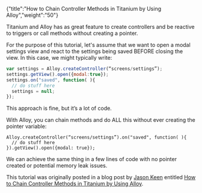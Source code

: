 {"title":"How to Chain Controller Methods in Titanium by Using Alloy","weight":"50"}

Titanium and Alloy has as great feature to create controllers and be reactive to triggers or call methods without creating a pointer.

For the purpose of this tutorial, let's assume that we want to open a modal settings view and react to the settings being saved BEFORE closing the view. In this case, we might typically write:

```javascript
var settings = Alloy.createController(“screens/settings”);
settings.getView().open({modal:true});
settings.on("saved", function( ){
  // do stuff here
  settings = null;
});
```

This approach is fine, but it’s a lot of code.

With Alloy, you can chain methods and do ALL this without ever creating the pointer variable:

```
Alloy.createController(“screens/settings”).on("saved", function( ){
  // do stuff here
}).getView().open({modal: true});
```

We can achieve the same thing in a few lines of code with no pointer created or potential memory leak issues.

This tutorial was originally posted in a blog post by [Jason Keen](https://devblog.axway.com/author/jkneen/) entitled [How to Chain Controller Methods in Titanium by Using Alloy](https://devblog.axway.com/mobile-apps/chain-controller-methods-in-alloy/?utm_source=Axway+Developer&utm_campaign=646e139983-BLOG_ROUNDUP_2019_MAY_17&utm_medium=email&utm_term=0_763a3fa2c9-646e139983-431333853).
